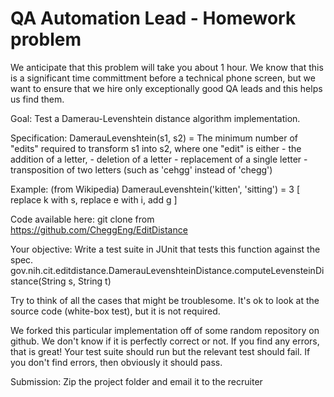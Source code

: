 QA Automation Lead - Homework problem
========================================
We anticipate that this problem will take you about 1 hour. We know that this is a significant time committment before a technical phone screen, but we want to ensure that we hire only exceptionally good QA leads and this helps us find them.

Goal: Test a Damerau-Levenshtein distance algorithm implementation. 

Specification: 
DamerauLevenshtein(s1, s2) = 
    The minimum number of "edits" required to transform s1 into s2, where
    one "edit" is either 
        - the addition of a letter, 
        - deletion of a letter
        - replacement of a single letter
        - transposition of two letters (such as 'cehgg' instead of 'chegg')
    

Example: (from Wikipedia)
DamerauLevenshtein('kitten', 'sitting') = 3
    [ replace k with s, replace e with i, add g ]
    
Code available here: 
git clone from
https://github.com/CheggEng/EditDistance

Your objective:
Write a test suite in JUnit that tests this function against the spec.
gov.nih.cit.editdistance.DamerauLevenshteinDistance.computeLevensteinDistance(String s, String t)

Try to think of all the cases that might be troublesome. It's ok to look at the source code (white-box test),
but it is not required.

We forked this particular implementation off of some random repository on github. 
We don't know if it is perfectly correct or not.
If you find any errors, that is great! Your test suite should run but the relevant test should fail.
If you don't find errors, then obviously it should pass.

Submission:
Zip the project folder and email it to the recruiter

